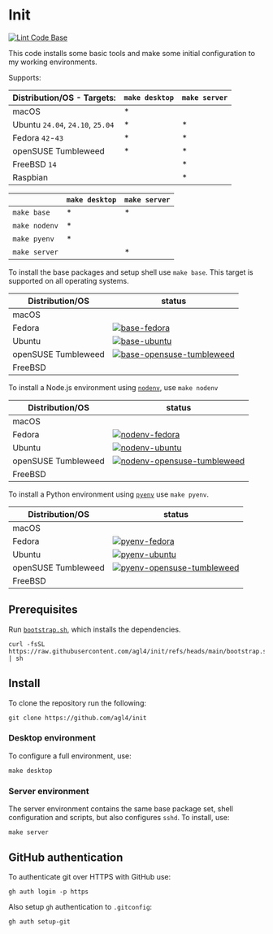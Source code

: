 # Init

[![Lint Code Base](https://github.com/agl4/init/actions/workflows/github-super-linter.yml/badge.svg)](https://github.com/agl4/init/actions/workflows/github-super-linter.yml)

This code installs some basic tools and make some initial configuration to my
working environments.

Supports:

| Distribution/OS    -    Targets: | `make desktop` | `make server` |
|----------------------------------|----------------|---------------|
| macOS                            | *              |               |
| Ubuntu `24.04`, `24.10`, `25.04` | *              | *             |
| Fedora `42`-`43`                 | *              | *             |
| openSUSE Tumbleweed              | *              | *             |
| FreeBSD `14`                     |                | *             |
| Raspbian                         |                | *             |

|               | `make desktop` | `make server` |
|---------------|----------------|---------------|
| `make base`   | *              | *             |
| `make nodenv` | *              |               |
| `make pyenv`  | *              |               |
| `make server` |                | *             |

To install the base packages and setup shell use `make base`. This target is supported on all operating systems.

| Distribution/OS     | status                                                                                                                                                                                                        |
|---------------------|---------------------------------------------------------------------------------------------------------------------------------------------------------------------------------------------------------------|
| macOS               |                                                                                                                                                                                                               |
| Fedora              | [![base-fedora](https://github.com/agl4/init/actions/workflows/base-fedora.yml/badge.svg?branch=main)](https://github.com/agl4/init/actions/workflows/base-fedora.yml)                                        |
| Ubuntu              | [![base-ubuntu](https://github.com/agl4/init/actions/workflows/base-ubuntu.yml/badge.svg?branch=main)](https://github.com/agl4/init/actions/workflows/base-ubuntu.yml)                                        |
| openSUSE Tumbleweed | [![base-opensuse-tumbleweed](https://github.com/agl4/init/actions/workflows/base-opensuse-tumbleweed.yml/badge.svg?branch=main)](https://github.com/agl4/init/actions/workflows/base-opensuse-tumbleweed.yml) |
| FreeBSD             |                                                                                                                                                                                                               |

To install a Node.js environment using [`nodenv`](https://github.com/nodenv/nodenv), use `make nodenv`

| Distribution/OS     | status                                                                                                                                                                                                            |
|---------------------|-------------------------------------------------------------------------------------------------------------------------------------------------------------------------------------------------------------------|
| macOS               |                                                                                                                                                                                                                   |
| Fedora              | [![nodenv-fedora](https://github.com/agl4/init/actions/workflows/apps-nodenv-fedora.yml/badge.svg?branch=main)](https://github.com/agl4/init/actions/workflows/apps-nodenv-fedora.yml)                                        |
| Ubuntu              | [![nodenv-ubuntu](https://github.com/agl4/init/actions/workflows/apps-nodenv-ubuntu.yml/badge.svg?branch=main)](https://github.com/agl4/init/actions/workflows/apps-nodenv-ubuntu.yml)                                        |
| openSUSE Tumbleweed | [![nodenv-opensuse-tumbleweed](https://github.com/agl4/init/actions/workflows/apps-nodenv-opensuse-tumbleweed.yml/badge.svg?branch=main)](https://github.com/agl4/init/actions/workflows/apps-nodenv-opensuse-tumbleweed.yml) |
| FreeBSD             |                                                                                                                                                                                                                   |

To install a Python environment using [`pyenv`](https://github.com/pyenv/pyenv) use `make pyenv`.

| Distribution/OS     | status                                                                                                                                                                                                         |
|---------------------|----------------------------------------------------------------------------------------------------------------------------------------------------------------------------------------------------------------|
| macOS               |                                                                                                                                                                                                                |
| Fedora              | [![pyenv-fedora](https://github.com/agl4/init/actions/workflows/apps-pyenv-fedora.yml/badge.svg?branch=main)](https://github.com/agl4/init/actions/workflows/apps-pyenv-fedora.yml)                                        |
| Ubuntu              | [![pyenv-ubuntu](https://github.com/agl4/init/actions/workflows/apps-pyenv-ubuntu.yml/badge.svg?branch=main)](https://github.com/agl4/init/actions/workflows/apps-pyenv-ubuntu.yml)                                        |
| openSUSE Tumbleweed | [![pyenv-opensuse-tumbleweed](https://github.com/agl4/init/actions/workflows/apps-pyenv-opensuse-tumbleweed.yml/badge.svg?branch=main)](https://github.com/agl4/init/actions/workflows/apps-pyenv-opensuse-tumbleweed.yml) |
| FreeBSD             |                                                                                                                                                                                                                |

## Prerequisites

Run [`bootstrap.sh`](./bootstrap.sh), which installs the dependencies.

```shell
curl -fsSL https://raw.githubusercontent.com/agl4/init/refs/heads/main/bootstrap.sh | sh
```

## Install

To clone the repository run the following:

```shell
git clone https://github.com/agl4/init
```

### Desktop environment

To configure a full environment, use:

```shell
make desktop
```

### Server environment

The server environment contains the same base package set, shell configuration and scripts, but also configures `sshd`. To install, use:

```shell
make server
```

## GitHub authentication

To authenticate git over HTTPS with GitHub use:

```shell
gh auth login -p https
```

Also setup `gh` authentication to `.gitconfig`:

```shell
gh auth setup-git
```
